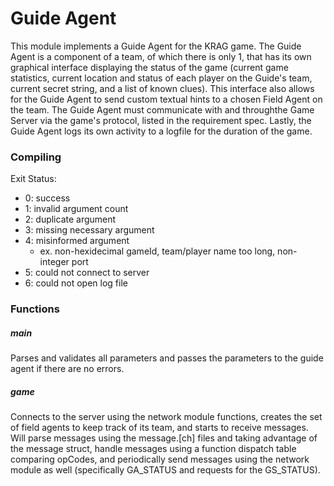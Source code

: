 # Guide Agent

This module implements a Guide Agent for the KRAG game. The Guide Agent
is a component of a team, of which there is only 1, that has its own graphical
interface displaying the status of the game (current game statistics, current 
location and status of each player on the Guide's team, current secret string, 
and a list of known clues). This interface also allows for the Guide Agent to 
send custom textual hints to a chosen Field Agent on the team. The Guide Agent
must communicate with and throughthe Game Server via the game's protocol, 
listed in the requirement spec. Lastly, the Guide Agent logs its own activity
to a logfile for the duration of the game. 

### Compiling


Exit Status: 
* 0: success
* 1: invalid argument count
* 2: duplicate argument
* 3: missing necessary argument
* 4: misinformed argument
	* ex. non-hexidecimal gameId, team/player name too long, non-integer port
* 5: could not connect to server
* 6: could not open log file

### Functions

##### main
Parses and validates all parameters and passes the parameters to the guide agent
if there are no errors.

##### game
Connects to the server using the network module functions, creates the set of 
field agents to keep track of its team, and starts to receive messages.
Will parse messages using the message.[ch] files and taking advantage of the
message struct, handle messages using a function dispatch table comparing 
opCodes, and periodically send messages using the network module as well
(specifically GA_STATUS and requests for the GS_STATUS).

#####